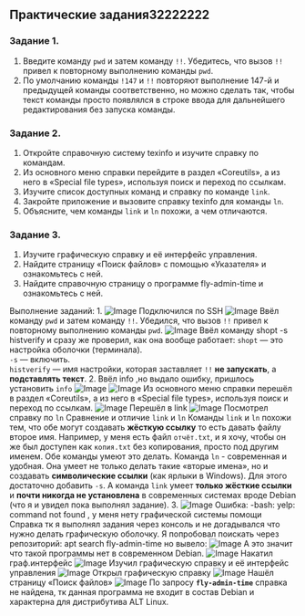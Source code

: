 ## Практические задания32222222
### Задание 1.

1. Введите команду `pwd` и затем команду `!!`. Убедитесь, что вызов `!!` привел к повторному выполнению команды `pwd`.
2. По умолчанию команды `!147` и `!!` повторяют выполнение 147-й и предыдущей команды соответственно, но можно сделать так, чтобы текст команды просто появлялся в строке ввода для дальнейшего редактирования без запуска команды.
### Задание 2.

1. Откройте справочную систему texinfo и изучите справку по командам.
2. Из основного меню справки перейдите в раздел «Coreutils», а из него в «Special file types», используя поиск и переход по ссылкам.
3. Изучите список доступных команд и справку по команде `link`.
4. Закройте приложение и вызовите справку texinfo для команды `ln`.
5. Объясните, чем команды `link` и `ln` похожи, а чем отличаются.
### Задание 3.

1. Изучите графическую справку и её интерфейс управления.
2. Найдите страницу «Поиск файлов» с помощью «Указателя» и ознакомьтесь с ней.
3. Найдите справочную страницу о программе fly-admin-time и ознакомьтесь с ней.

Выполнение заданий:
1. 
![Image](<https://github.com/Ro1FZ/Test-work-Sedinkin/blob/main/Pasted%20image%2020251005144337.png?raw=true>)
Подключился по SSH
![Image](<https://github.com/Ro1FZ/Test-work-Sedinkin/blob/main/Pasted%20image%2020251005144503.png?raw=true>)
Ввёл команду `pwd` и затем команду `!!`. Убедился, что вызов `!!` привел к повторному выполнению команды `pwd`.
![Image](<https://github.com/Ro1FZ/Test-work-Sedinkin/blob/main/Pasted%20image%2020251005145254.png?raw=true>)
Ввёл команду shopt -s histverify и сразу же проверил, как она вообще работает:
`shopt` — это настройка оболочки (терминала).  
`-s` — включить.  
`histverify` — имя настройки, которая заставляет `!!` **не запускать**, а **подставлять текст**.
2.
Ввёл info ,но выдало ошибку, пришлось установить `info` 
![Image](<https://github.com/Ro1FZ/Test-work-Sedinkin/blob/main/Pasted%20image%2020251005145708.png?raw=true>)
![Image](<https://github.com/Ro1FZ/Test-work-Sedinkin/blob/main/Pasted%20image%2020251005150320.png?raw=true>)
Из основного меню справки перешёл в раздел «Coreutils», а из него в «Special file types», используя поиск и переход по ссылкам.
![Image](<https://github.com/Ro1FZ/Test-work-Sedinkin/blob/main/Pasted%20image%2020251005150438.png?raw=true>)
Перешёл в link
![Image](<https://github.com/Ro1FZ/Test-work-Sedinkin/blob/main/Pasted%20image%2020251005150530.png?raw=true>)
Посмотрел справку по `ln`
Сравнение и отличие `link` и `ln`
Команды `link` и `ln` похожи тем, что обе могут создавать **жёсткую ссылку** то есть давать файлу второе имя. Например, у меня есть файл `отчёт.txt`, и я хочу, чтобы он же был доступен как `копия.txt` без копирования, просто под другим именем. Обе команды умеют это делать.
Команда `ln` - современная и удобная. Она умеет не только делать такие «вторые имена», но и создавать **символические ссылки** (как ярлыки в Windows). Для этого достаточно добавить `-s`.
А команда `link` умеет **только жёсткие ссылки** и **почти никогда не установлена** в современных системах вроде Debian (что я и увидел пока выполнял задание).
3.
![Image](<https://github.com/Ro1FZ/Test-work-Sedinkin/blob/main/Pasted%20image%2020251005151717.png?raw=true>)
Ошибка: -bash: yelp: command not found , у меня нету графической системы помощи Справка тк я выполнял задания через консоль и не догадывался что нужно делать графическую оболочку.
Я попробовал поискать через репозиторий: apt search fly-admin-time но вывело:
![Image](<https://github.com/Ro1FZ/Test-work-Sedinkin/blob/main/Pasted%20image%2020251005152327.png?raw=true>)
А это значит что такой программы нет в современном Debian.
![Image](<https://github.com/Ro1FZ/Test-work-Sedinkin/blob/main/Pasted%20image%2020251005153850.png?raw=true>)
Накатил граф.интерфейс 
![Image](<https://github.com/Ro1FZ/Test-work-Sedinkin/blob/main/Pasted%20image%2020251005154002.png?raw=true>)
Изучил графическую справку и её интерфейс управления
![Image](<https://github.com/Ro1FZ/Test-work-Sedinkin/blob/main/Pasted%20image%2020251005154654.png?raw=true>)
Открыл графическую справку
![Image](<https://github.com/Ro1FZ/Test-work-Sedinkin/blob/main/Pasted%20image%2020251005160120.png?raw=true>)
Нашёл страницу «Поиск файлов»
![Image](<https://github.com/Ro1FZ/Test-work-Sedinkin/blob/main/Pasted%20image%2020251005160417.png?raw=true>)
По запросу **`fly-admin-time`** справка не найдена, тк данная программа не входит в состав Debian и характерна для дистрибутива ALT Linux.
